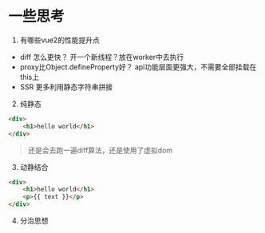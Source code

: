 # 一些思考

1. 有哪些vue2的性能提升点

- diff 怎么更快？ 开一个新线程？放在worker中去执行
- proxy比Object.defineProperty好？ api功能层面更强大，不需要全部挂载在this上
- SSR 更多利用静态字符串拼接

2. 纯静态

``` html
<div>
    <h1>hello world</h1> 
</div>
```

> 还是会去跑一遍diff算法，还是使用了虚拟dom

3. 动静结合
``` html
<div>
    <h1>hello world</h1>
    <p>{{ text }}</p>
</div>

```

4. 分治思想